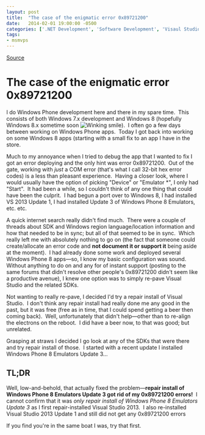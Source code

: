 ```yaml
---
layout: post
title:  "The case of the enigmatic error 0x89721200"
date:   2014-02-01 19:00:00 -0500
categories: ['.NET Development', 'Software Development', 'Visaul Studio 2013', 'Windows Phone', 'Windows Phone 8.0']
tags:
- msmvps
---
```

[Source](http://pr-blog.azurewebsites.net/2014/02/02/the-case-of-the-enigmatic-error-0x89721200/ "Permalink to The case of the enigmatic error 0x89721200")

# The case of the enigmatic error 0x89721200

I do Windows Phone development here and there in my spare time.  This consists of both Windows 7.x development and Windows 8 (hopefully Windows 8.x sometime soon ![Winking smile][1]).  I often go a few days between working on Windows Phone apps.  Today I got back into working on some Windows 8 apps (starting with a small fix to an app I have in the store.

Much to my annoyance when I tried to debug the app that I wanted to fix I got an error deploying and the only hint was error 0x89721200.  Out of the gate, working with _just_ a COM error (that's what I call 32-bit hex error codes) is a less than pleasant experience.  Having a closer look, where I would usually have the option of picking "Device" or "Emulator *", I only had "Start".  It had been a while, so I couldn't think of any one thing that could have been the culprit.  I had begun a port over to Windows 8, I had installed VS 2013 Update 1, I had installed Update 3 of Windows Phone 8 Emulators, etc. etc.

A quick internet search really didn't find much.  There were a couple of threads about SDK and Windows region language/location information and how that needed to be in sync; but all of that seemed to be in sync.  Which really left me with absolutely nothing to go on (the fact that someone could create/allocate an error code and **not document it or support it** being aside at the moment).  I had already done some work and deployed several Windows Phone 8 apps—so, I know my basic configuration was sound.  Without anything to do on and any for of instant support (posting to the same forums that didn't resolve other people's 0x89721200 didn't seem like a productive avenue), I knew one option was to simply re-pave Visual Studio and the related SDKs.

Not wanting to really re-pave, I decided I'd try a repair install of Visual Studio.  I don't think any repair install had really done me any good in the past, but it was free (free as in time, that I could spend getting a beer then coming back).  Well, unfortunately that didn't help—other than to re-align the electrons on the reboot.  I did have a beer now, to that was good; but unrelated.

Grasping at straws I decided I go look at any of the SDKs that were there and try repair install of those.  I started with a recent update I installed Windows Phone 8 Emulators Update 3…

## TL;DR

Well, low-and-behold, that actually fixed the problem—**repair install of Windows Phone 8 Emulators Update 3 got rid of my 0x89721200 errors!**  I cannot confirm that it was _only repair install of Windows Phone 8 Emulators Update 3_ as I first repair-installed Visual Studio 2013.  I also re-installed Visual Studio 2013 Update 1 and still did not get any 0x89721200 errors

If you find you're in the same boat I was, try that first.

[1]: http://pr-blog.azurewebsites.net/wp-content/uploads/2014/02/wlEmoticon-winkingsmile.png

